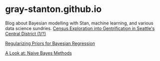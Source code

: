 # gray-stanton.github.io
Blog about Bayesian modelling with Stan, machine learning, and various data science sundries.
[Census Exploration into Gentrification in Seattle's Central District (1/?)](https://gray-stanton.github.io/census)

[Regularizing Priors for Bayesian Regression](https://gray-stanton.github.io/regularize)

[A Look at: Naive Bayes Methods](https://gray-stanton.github.io/naivebayes)

